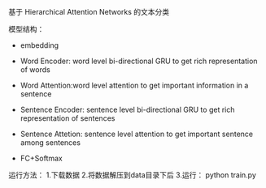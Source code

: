 基于 Hierarchical Attention Networks 的文本分类

模型结构：

 - embedding

 - Word Encoder: word level bi-directional GRU to get rich representation of words

 - Word Attention:word level attention to get important information in a sentence

 - Sentence Encoder: sentence level bi-directional GRU to get rich representation of sentences

 - Sentence Attetion: sentence level attention to get important sentence among sentences

 - FC+Softmax

运行方法：
1.下载数据
2.将数据解压到data目录下后
3.运行： python train.py

